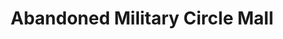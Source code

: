---
title: "Abandoned Military Circle Mall"
url: /norfolk/abandoned-military-circle-mall/
shop: mall
---